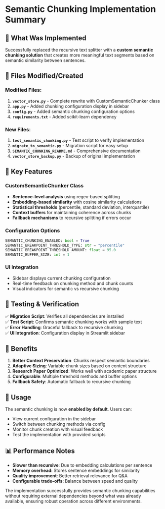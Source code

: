 # Semantic Chunking Implementation Summary

## 🎯 What Was Implemented

Successfully replaced the recursive text splitter with a **custom semantic chunking solution** that creates more meaningful text segments based on semantic similarity between sentences.

## 📁 Files Modified/Created

### Modified Files:
1. **`vector_store.py`** - Complete rewrite with CustomSemanticChunker class
2. **`app.py`** - Added chunking configuration display in sidebar
3. **`config.py`** - Added semantic chunking configuration options
4. **`requirements.txt`** - Added scikit-learn dependency

### New Files:
1. **`test_semantic_chunking.py`** - Test script to verify implementation
2. **`migrate_to_semantic.py`** - Migration script for easy setup
3. **`SEMANTIC_CHUNKING_README.md`** - Comprehensive documentation
4. **`vector_store_backup.py`** - Backup of original implementation

## 🔧 Key Features

### CustomSemanticChunker Class
- **Sentence-level analysis** using regex-based splitting
- **Embedding-based similarity** with cosine similarity calculations
- **Statistical thresholds** (percentile, standard deviation, interquartile)
- **Context buffers** for maintaining coherence across chunks
- **Fallback mechanisms** to recursive splitting if errors occur

### Configuration Options
```python
SEMANTIC_CHUNKING_ENABLED: bool = True
SEMANTIC_BREAKPOINT_THRESHOLD_TYPE: str = "percentile"
SEMANTIC_BREAKPOINT_THRESHOLD_AMOUNT: float = 95.0
SEMANTIC_BUFFER_SIZE: int = 1
```

### UI Integration
- Sidebar displays current chunking configuration
- Real-time feedback on chunking method and chunk counts
- Visual indicators for semantic vs recursive chunking

## 🧪 Testing & Verification

✅ **Migration Script**: Verifies all dependencies are installed  
✅ **Test Script**: Confirms semantic chunking works with sample text  
✅ **Error Handling**: Graceful fallback to recursive chunking  
✅ **UI Integration**: Configuration display in Streamlit sidebar  

## 🎨 Benefits

1. **Better Context Preservation**: Chunks respect semantic boundaries
2. **Adaptive Sizing**: Variable chunk sizes based on content structure
3. **Research Paper Optimized**: Works well with academic paper structure
4. **Configurable**: Multiple threshold methods and buffer options
5. **Fallback Safety**: Automatic fallback to recursive chunking

## 🚀 Usage

The semantic chunking is now **enabled by default**. Users can:
- View current configuration in the sidebar
- Switch between chunking methods via config
- Monitor chunk creation with visual feedback
- Test the implementation with provided scripts

## 📊 Performance Notes

- **Slower than recursive**: Due to embedding calculations per sentence
- **Memory overhead**: Stores sentence embeddings for similarity
- **Quality improvement**: Better retrieval relevance for Q&A
- **Configurable trade-offs**: Balance between speed and quality

The implementation successfully provides semantic chunking capabilities without requiring external dependencies beyond what was already available, ensuring robust operation across different environments.
